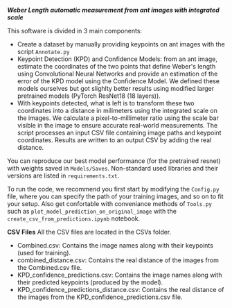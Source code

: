 ***Weber Length automatic measurement from ant images with integrated scale***


This software is divided in 3 main components:

- Create a dataset by manually providing keypoints on ant images with the script `Annotate.py`
- Keypoint Detection (KPD) and Confidence Models: from an ant image, estimate the coordinates of the two points that define Weber's length using Convolutional Neural Networks and provide an estimation of the error of the KPD model using the Confidence Model. We defined these models ourselves but got slighlty better results using modified larger pretrained models (PyTorch ResNet18 (18 layers)).
- With keypoints detected, what is left is to transform these two coordinates into a distance in milimeters using the integrated scale on the images. We calculate a pixel-to-millimeter ratio using the scale bar visible in the image to ensure accurate real-world measurements. The script processes an input CSV file containing image paths and keypoint coordinates. Results are written to an output CSV by adding the real distance.

You can reproduce our best model performance (for the pretrained resnet) with weights saved in `Models/Saves`. Non-standard used libraries and their versions are listed in `requirements.txt`.

To run the code, we recommend you first start by modifying the `Config.py` file, where you can specify the path of your training images, and so on to fit your setup. Also get confortable with conveniance methods of `Tools.py` such as `plot_model_prediction_on_original_image` with the `create_csv_from_predictions.ipynb` notebook.

**CSV Files**
All the CSV files are located in the CSVs folder.
- Combined.csv: Contains the image names along with their keypoints (used for training).
- combined_distance.csv: Contains the real distance of the images from the Combined.csv file.
- KPD_confidence_predictions.csv: Contains the image names along with their predicted keypoints (produced by the model).
- KPD_confidence_predictions_distance.csv: Contains the real distance of the images from the KPD_confidence_predictions.csv file.